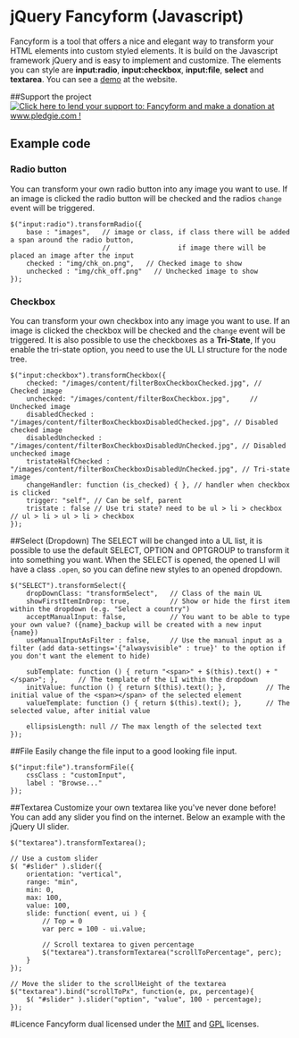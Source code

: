 # jQuery Fancyform (Javascript)

Fancyform is a tool that offers a nice and elegant way to transform your HTML elements into custom styled elements. It is build on the Javascript framework jQuery and is easy to implement and customize. The elements you can style are **input:radio**, **input:checkbox**, **input:file**, **select** and **textarea**. You can see a [demo](http://lutrasoft.nl/jQuery/fancyform/) at the website.

##Support the project
<a href='http://www.pledgie.com/campaigns/20044'><img alt='Click here to lend your support to: Fancyform and make a donation at www.pledgie.com !' src='http://www.pledgie.com/campaigns/20044.png?skin_name=chrome' border='0' /></a>

## Example code
### Radio button
You can transform your own radio button into any image you want to use. If an image is clicked the radio button will be checked and the radios `change` event will be triggered.

    $("input:radio").transformRadio({
		base : "images",   // image or class, if class there will be added a span around the radio button, 
						   //                 if image there will be placed an image after the input
        checked : "img/chk_on.png",   // Checked image to show
        unchecked : "img/chk_off.png"	// Unchecked image to show
    });

### Checkbox
You can transform your own checkbox into any image you want to use. If an image is clicked the checkbox will be checked and the `change` event will be triggered.
It is also possible to use the checkboxes as a **Tri-State**, If you enable the tri-state option, you need to use the UL LI structure for the node tree.

    $("input:checkbox").transformCheckbox({
        checked: "/images/content/filterBoxCheckboxChecked.jpg", // Checked image
        unchecked: "/images/content/filterBoxCheckbox.jpg",		// Unchecked image
        disabledChecked : "/images/content/filterBoxCheckboxDisabledChecked.jpg", // Disabled checked image
        disabledUnchecked : "/images/content/filterBoxCheckboxDisabledUnChecked.jpg", // Disabled unchecked image
        tristateHalfChecked : "/images/content/filterBoxCheckboxDisabledUnChecked.jpg", // Tri-state image
        changeHandler: function (is_checked) { }, // handler when checkbox is clicked
        trigger: "self", // Can be self, parent
        tristate : false // Use tri state? need to be ul > li > checkbox // ul > li > ul > li > checkbox
    });

##Select (Dropdown)
The SELECT will be changed into a UL list, it is possible to use the default SELECT, OPTION and OPTGROUP to transform it into something you want. When the SELECT is opened, the opened LI will have a class `.open`, so you can define new styles to an opened dropdown.

    $("SELECT").transformSelect({
        dropDownClass: "transformSelect", 	// Class of the main UL
        showFirstItemInDrop: true, 			// Show or hide the first item within the dropdown (e.g. "Select a country")
        acceptManualInput: false, 			// You want to be able to type your own value? ({name}_backup will be created with a new input {name})
        useManualInputAsFilter : false,		// Use the manual input as a filter (add data-settings='{"alwaysvisible" : true}' to the option if you don't want the element to hide)

        subTemplate: function () { return "<span>" + $(this).text() + "</span>"; }, 	// The template of the LI within the dropdown
        initValue: function () { return $(this).text(); },			// The initial value of the <span></span> of the selected element
        valueTemplate: function () { return $(this).text(); }, 		// The selected value, after initial value	

        ellipsisLength: null // The max length of the selected text
    });

##File
Easily change the file input to a good looking file input.

    $("input:file").transformFile({
        cssClass : "customInput",
        label : "Browse..."
    });

##Textarea
Customize your own textarea like you've never done before! You can add any slider you find on the internet. Below an example with the jQuery UI slider.

    $("textarea").transformTextarea();
	
    // Use a custom slider	
    $( "#slider" ).slider({
        orientation: "vertical",
        range: "min",
        min: 0,
        max: 100,
        value: 100,
        slide: function( event, ui ) {
            // Top = 0
            var perc = 100 - ui.value;
		
            // Scroll textarea to given percentage
            $("textarea").transformTextarea("scrollToPercentage", perc);
        }
    });

    // Move the slider to the scrollHeight of the textarea
    $("textarea").bind("scrollToPx", function(e, px, percentage){
        $( "#slider" ).slider("option", "value", 100 - percentage);	
    });

#Licence
Fancyform dual licensed under the [MIT](http://opensource.org/licenses/mit-license.php) and [GPL](http://www.gnu.org/licenses/gpl.html) licenses.